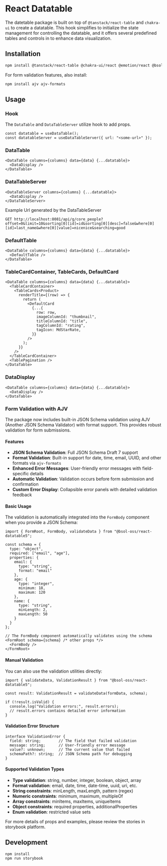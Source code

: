 # React Datatable

The datetable package is built on top of `@tanstack/react-table` and `chakra-ui` to create a datatable. This hook simplifies to initialize the state management for controlling the datatable, and it offers several predefined tables and controls in to enhance data visualization.

## Installation

```bash
npm install @tanstack/react-table @chakra-ui/react @emotion/react @bsol-oss/react-datatable5
```

For form validation features, also install:

```bash
npm install ajv ajv-formats
```

## Usage

### Hook

The `DataTable` and `DataTableServer` utilize hook to add props.

```tsx
const datatable = useDataTable();
const datatableServer = useDataTableServer({ url: "<some-url>" });
```

### DataTable

```tsx
<DataTable columns={columns} data={data} {...datatable}>
  <DataDisplay />
</DataTable>
```

### DataTableServer

```tsx
<DataTableServer columns={columns} {...datatable}>
  <DataDisplay />
</DataTableServer>
```

Example Url generated by the DataTableServer

```
GET http://localhost:8081/api/g/core_people?offset=0&limit=10&sorting[0][id]=id&sorting[0][desc]=false&where[0][id]=last_name&where[0][value]=nicenice&searching=good
```

### DefaultTable

```tsx
<DataTable columns={columns} data={data} {...datatable}>
  <DefaultTable />
</DataTable>
```

### TableCardContainer, TableCards, DefaultCard

```tsx
<DataTable columns={columns} data={data} {...datatable}>
  <TableCardContainer>
    <TableCards<Product>
      renderTitle={(row) => {
        return (
          <DefaultCard
            {...{
              row: row,
              imageColumnId: "thumbnail",
              titleColumnId: "title",
              tagColumnId: "rating",
              tagIcon: MdStarRate,
            }}
          />
        );
      }}
    />
  </TableCardContainer>
  <TablePagination />
</DataTable>
```

### DataDisplay

```tsx
<DataTable columns={columns} data={data} {...datatable}>
  <DataDisplay />
</DataTable>
```

### Form Validation with AJV

The package now includes built-in JSON Schema validation using AJV (Another JSON Schema Validator) with format support. This provides robust validation for form submissions.

#### Features

- **JSON Schema Validation**: Full JSON Schema Draft 7 support
- **Format Validation**: Built-in support for date, time, email, UUID, and other formats via `ajv-formats`
- **Enhanced Error Messages**: User-friendly error messages with field-specific details
- **Automatic Validation**: Validation occurs before form submission and confirmation
- **Custom Error Display**: Collapsible error panels with detailed validation feedback

#### Basic Usage

The validation is automatically integrated into the `FormBody` component when you provide a JSON Schema:

```tsx
import { FormRoot, FormBody, validateData } from "@bsol-oss/react-datatable5";

const schema = {
  type: "object",
  required: ["email", "age"],
  properties: {
    email: {
      type: "string",
      format: "email"
    },
    age: {
      type: "integer",
      minimum: 18,
      maximum: 120
    },
    name: {
      type: "string",
      minLength: 2,
      maxLength: 50
    }
  }
};

// The FormBody component automatically validates using the schema
<FormRoot schema={schema} /* other props */>
  <FormBody />
</FormRoot>
```

#### Manual Validation

You can also use the validation utilities directly:

```tsx
import { validateData, ValidationResult } from "@bsol-oss/react-datatable5";

const result: ValidationResult = validateData(formData, schema);

if (!result.isValid) {
  console.log("Validation errors:", result.errors);
  // result.errors contains detailed error information
}
```

#### Validation Error Structure

```tsx
interface ValidationError {
  field: string;        // The field that failed validation
  message: string;      // User-friendly error message
  value?: unknown;      // The current value that failed
  schemaPath?: string;  // JSON Schema path for debugging
}
```

#### Supported Validation Types

- **Type validation**: string, number, integer, boolean, object, array
- **Format validation**: email, date, time, date-time, uuid, uri, etc.
- **String constraints**: minLength, maxLength, pattern (regex)
- **Numeric constraints**: minimum, maximum, multipleOf
- **Array constraints**: minItems, maxItems, uniqueItems
- **Object constraints**: required properties, additionalProperties
- **Enum validation**: restricted value sets

For more details of props and examples, please review the stories in storybook platform.

## Development

```
npm install
npm run storybook
```